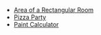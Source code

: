 - [Area of a Rectangular Room](./rect_area.md)
- [Pizza Party](./pizza_party.md)
- [Paint Calculator](./paint_calculator.md)
